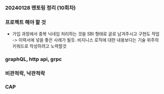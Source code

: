 ### 20240128 멘토링 정리 (10회차)

### 프로젝트 해야 할 것
  * 가입 과정에서 중복 닉네임 처리하는 것을 SBI 형태로 글로 남겨주시고 구현도 작업
  -> 이력서에 넣을 좋은 사례가 될듯. 비지니스 로직에 대한 내용보다는 기술 위주의 키워드로 작성하려고 노력할것

### graphQL, http api, grpc 
### 비관적락, 낙관적락
### CAP
